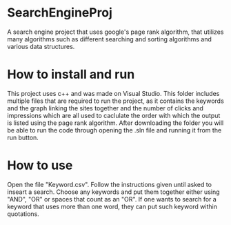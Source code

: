 # SearchEngineProj
A search engine project that uses google's page rank algorithm, that utilizes many algorithms such as different searching and sorting algorithms and various data structures.

# How to install and run
This project uses c++ and was made on Visual Studio.
This folder includes multiple files that are required to run the project, as it contains the keywords and the graph linking the sites together and the number of clicks and impressions which are all used to caclulate the order with which the output is listed using the page rank algorithm.
After downloading the folder you will be able to run the code through opening the .sln file and running it from the run button.

# How to use
Open the file "Keyword.csv".
Follow the instructions given until asked to inseart a search.
Choose any keywords and put them together either using "AND", "OR" or spaces that count as an "OR".
If one wants to search for a keyword that uses more than one word, they can put such keyword within quotations.

